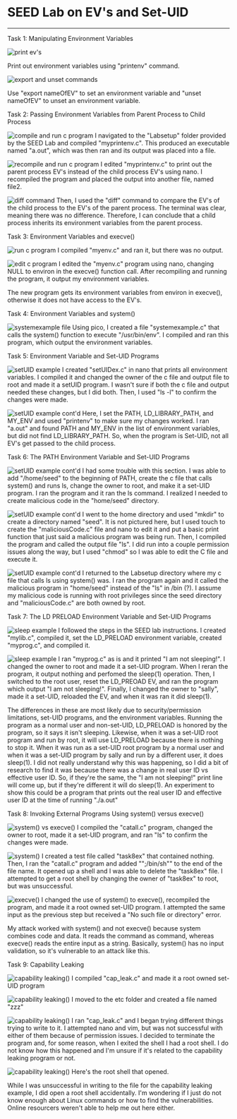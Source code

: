 
# SEED Lab on EV's and Set-UID

---

Task 1: Manipulating Environment Variables

![print ev's](../images/l2q1.png)

Print out environment variables using "printenv" command.

![export and unset commands](../images/l2q2.png)

Use "export nameOfEV" to set an environment variable and "unset nameOfEV" to unset an environment variable.

Task 2: Passing Environment Variables from Parent Process to Child Process

![compile and run c program](../images/l2q3.png)
I navigated to the "Labsetup" folder provided by the SEED Lab and compiled "myprintenv.c". This produced an executable named "a.out", which was then ran and its output was placed into a file.

![recompile and run c program](../images/l2q4.png)
I edited "myprintenv.c" to print out the parent process EV's instead of the child process EV's using nano. I recompiled the program and placed the output into another file, named file2.

![diff command](../images/l2q5.png)
Then, I used the "diff" command to compare the EV's of the child process to the EV's of the parent process. The terminal was clear, meaning there was no difference. Therefore, I can conclude that a child process inherits its environment variables from the parent process.

Task 3: Environment Variables and execve()

![run c program](../images/l2q6.png)
I compiled "myenv.c" and ran it, but there was no output.

![edit c program](../images/l2q7.png)
I edited the "myenv.c" program using nano, changing NULL to environ in the execve() function call. After recompiling and running the program, it output my environment variables. 

The new program gets its environment variables from environ in execve(), otherwise it does not have access to the EV's.

Task 4: Environment Variables and system()

![systemexample file](../images/l2q8.png)
Using pico, I created a file "systemexample.c" that calls the system() function to execute "/usr/bin/env". I compiled and ran this program, which output the environment variables.

Task 5: Environment Variable and Set-UID Programs

![setUID example](../images/l2q9.png)
I created "setUIDex.c" in nano that prints all environment variables. I compiled it and changed the owner of the c file and output file to root and made it a setUID program. I wasn't sure if both the c file and output needed these changes, but I did both. Then, I used "ls -l" to confirm the changes were made.

![setUID example cont'd](../images/l2q10.png)
Here, I set the PATH, LD_LIBRARY_PATH, and MY_ENV and used "printenv" to make sure my changes worked. I ran "a.out" and found PATH and MY_ENV in the list of environment variables, but did not find LD_LIBRARY_PATH. So, when the program is Set-UID, not all EV's get passed to the child process. 

Task 6: The PATH Environment Variable and Set-UID Programs

![setUID example cont'd](../images/l2q11.png)
I had some trouble with this section. I was able to add "/home/seed" to the beginning of PATH, create the c file that calls system() and runs ls, change the owner to root, and make it a set-UID program. I ran the program and it ran the ls command. I realized I needed to create malicious code in the "home/seed" directory.

![setUID example cont'd](../images/l2q12.png)
I went to the home directory and used "mkdir" to create a directory named "seed". It is not pictured here, but I used touch to create the "maliciousCode.c" file and nano to edit it and put a basic print function that just said a malicious program was being run. Then, I compiled the program and called the output file "ls". I did run into a couple permission issues along the way, but I used "chmod" so I was able to edit the C file and execute it.

![setUID example cont'd](../images/l2q13.png)
I returned to the Labsetup directory where my c file that calls ls using system() was. I ran the program again and it called the malicious program in "home/seed" instead of the "ls" in /bin (?). I assume my malicious code is running with root privileges since the seed directory and "maliciousCode.c" are both owned by root.

Task 7: The LD PRELOAD Environment Variable and Set-UID Programs

![sleep example](../images/l2q14.png)
I followed the steps in the SEED lab instructions. I created "mylib.c", compiled it, set the LD_PRELOAD environment variable, created "myprog.c", and compiled it.

![sleep example](../images/l2q15.png)
I ran "myprog.c" as is and it printed "I am not sleeping!". I changed the owner to root and made it a set-UID program. When I reran the program, it output nothing and perfomed the sleep(1) operation. Then, I switched to the root user, reset the LD_PREOAD EV, and ran the program which output "I am not sleeping!". Finally, I changed the owner to "sally", made it a set-UID, reloaded the EV, and when it was ran it did sleep(1).

The differences in these are most likely due to security/permission limitations, set-UID programs, and the environment variables. Running the program as a normal user and non-set-UID, LD_PRELOAD is honored by the program, so it says it isn't sleeping. Likewise, when it was a set-UID root program and run by root, it will use LD_PRELOAD because there is nothing to stop it. When it was run as a set-UID root program by a normal user and when it was a set-UID program by sally and run by a different user, it does sleep(1). I did not really understand why this was happening, so I did a bit of research to find it was because there was a change in real user ID vs effective user ID. So, if they're the same, the "I am not sleeping!" print line will come up, but if they're different it will do sleep(1). An experiment to show this could be a program that prints out the real user ID and effective user ID at the time of running "./a.out"

Task 8: Invoking External Programs Using system() versus execve()

![system() vs execve()](../images/l2q16.png)
I compiled the "catall.c" program, changed the owner to root, made it a set-UID program, and ran "ls" to confirm the changes were made.

![system()](../images/l2q17.png)
I created a test file called "task8ex" that contained nothing. Then, I ran the "catall.c" program and added "";/bin/sh"" to the end of the file name. It opened up a shell and I was able to delete the "task8ex" file. I attempted to get a root shell by changing the owner of "task8ex" to root, but was unsuccessful.

![execve()](../images/l2q18.png)
I changed the use of system() to execve(), recompiled the program, and made it a root owned set-UID program. I attempted the same input as the previous step but received a "No such file or directory" error.

My attack worked with system() and not execve() because system combines code and data. It reads the command as command, whereas execve() reads the entire input as a string. Basically, system() has no 
input validation, so it's vulnerable to an attack like this.

 Task 9: Capability Leaking

![capability leaking()](../images/l2q19.png)
I compiled "cap_leak.c" and made it a root owned set-UID program

![capability leaking()](../images/l2q20.png)
I moved to the etc folder and created a file named "zzz"

![capability leaking()](../images/l2q21.png)
I ran "cap_leak.c" and I began trying different things trying to write to it. I attempted nano and vim, but was not successful with either of them because of permission issues. I decided to terminate the program and, for some reason, when I exited the shell I had a root shell. I do not know how this happened and I'm unsure if it's related to the capability leaking program or not. 

![capability leaking()](../images/l2q22.png)
Here's the root shell that opened. 

While I was unsuccessful in writing to the file for the capability leaking example, I did open a root shell accidentally. I'm wondering if I just do not know enough about Linux commands or how to find the vulnerabilities. Online resourcers weren't able to help me out here either.






 



